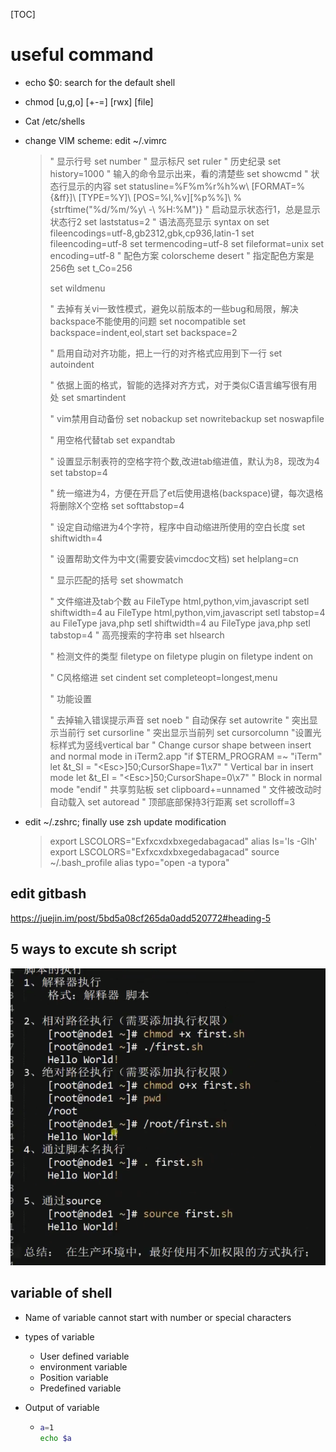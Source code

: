 [TOC]



# useful command

- echo $0: search for the default shell

- chmod [u,g,o] [+-=] [rwx] [file]

- Cat /etc/shells

- change VIM scheme: edit ~/.vimrc

  > " 显示行号
  > set number
  > " 显示标尺
  > set ruler
  > " 历史纪录
  > set history=1000
  > " 输入的命令显示出来，看的清楚些
  > set showcmd
  > " 状态行显示的内容
  > set statusline=%F%m%r%h%w\ [FORMAT=%{&ff}]\ [TYPE=%Y]\ [POS=%l,%v][%p%%]\ %{strftime(\"%d/%m/%y\ -\ %H:%M\")}
  > " 启动显示状态行1，总是显示状态行2
  > set laststatus=2
  > " 语法高亮显示
  > syntax on
  > set fileencodings=utf-8,gb2312,gbk,cp936,latin-1
  > set fileencoding=utf-8
  > set termencoding=utf-8
  > set fileformat=unix
  > set encoding=utf-8
  > " 配色方案
  > colorscheme desert
  > " 指定配色方案是256色
  > set t_Co=256
  >
  > set wildmenu
  >
  > " 去掉有关vi一致性模式，避免以前版本的一些bug和局限，解决backspace不能使用的问题
  > set nocompatible
  > set backspace=indent,eol,start
  > set backspace=2
  >
  > " 启用自动对齐功能，把上一行的对齐格式应用到下一行
  > set autoindent
  >
  > " 依据上面的格式，智能的选择对齐方式，对于类似C语言编写很有用处
  > set smartindent
  >
  > " vim禁用自动备份
  > set nobackup
  > set nowritebackup
  > set noswapfile
  >
  > " 用空格代替tab
  > set expandtab
  >
  > " 设置显示制表符的空格字符个数,改进tab缩进值，默认为8，现改为4
  > set tabstop=4
  >
  > " 统一缩进为4，方便在开启了et后使用退格(backspace)键，每次退格将删除X个空格
  > set softtabstop=4
  >
  > " 设定自动缩进为4个字符，程序中自动缩进所使用的空白长度
  > set shiftwidth=4
  >
  > " 设置帮助文件为中文(需要安装vimcdoc文档)
  > set helplang=cn
  >
  > " 显示匹配的括号
  > set showmatch
  >
  > " 文件缩进及tab个数
  > au FileType html,python,vim,javascript setl shiftwidth=4
  > au FileType html,python,vim,javascript setl tabstop=4
  > au FileType java,php setl shiftwidth=4
  > au FileType java,php setl tabstop=4
  > " 高亮搜索的字符串
  > set hlsearch
  >
  > " 检测文件的类型
  > filetype on
  > filetype plugin on
  > filetype indent on
  >
  > " C风格缩进
  > set cindent
  > set completeopt=longest,menu
  >
  > " 功能设置
  >
  > " 去掉输入错误提示声音
  > set noeb
  > " 自动保存
  > set autowrite
  > " 突出显示当前行
  > set cursorline
  > " 突出显示当前列
  > set cursorcolumn
  > "设置光标样式为竖线vertical bar
  > " Change cursor shape between insert and normal mode in iTerm2.app
  > "if $TERM_PROGRAM =~ "iTerm"
  > let &t_SI = "\<Esc>]50;CursorShape=1\x7" " Vertical bar in insert mode
  > let &t_EI = "\<Esc>]50;CursorShape=0\x7" " Block in normal mode
  > "endif
  > " 共享剪贴板
  > set clipboard+=unnamed
  > " 文件被改动时自动载入
  > set autoread
  > " 顶部底部保持3行距离
  > set scrolloff=3

- edit ~/.zshrc; finally use zsh update modification

  > export LSCOLORS="Exfxcxdxbxegedabagacad"
  > alias ls='ls -Glh'
  > export LSCOLORS="Exfxcxdxbxegedabagacad"
  > source ~/.bash_profile
  > alias typo="open -a typora"

## edit gitbash
https://juejin.im/post/5bd5a08cf265da0add520772#heading-5

## 5 ways to excute sh script 

![123](assets/123.png)

## variable of shell

- Name of variable cannot start with number or special characters

- types of variable

  - User defined variable
  - environment variable
  - Position variable
  - Predefined variable

- Output of variable

  - ```bash
    a=1
    echo $a
    ```

    
